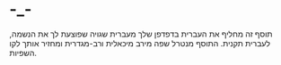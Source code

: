 # -_-
תוסף זה מחליף את העברית בדפדפן שלך מעברית שגויה שפוצעת לך את הנשמה, לעברית תקנית. התוסף מנטרל שפה מירב מיכאלית ורב-מגדרית ומחזיר אותך לקו השפיות.
